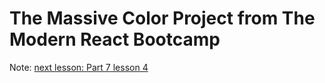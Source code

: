 # The Massive Color Project from The Modern React Bootcamp

Note: [next lesson: Part 7 lesson 4](https://www.udemy.com/course/modern-react-bootcamp/learn/lecture/14384852)

